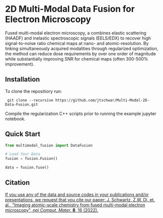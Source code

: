 # 2D Multi-Modal Data Fusion for Electron Microscopy

Fused multi-modal electron microscopy, a combines elastic scattering (HAADF) and inelastic spectroscopic signals (EELS/EDX) to recover high signal-to-noise ratio chemical maps at nano- and atomic-resolution. By linking simultaneously acquired modalities through regularized optimization, the method can reduce dose requirements by over one order of magnitude while substantially improving SNR for chemical maps (often 300-500% improvement). 

## Installation 

To clone the repositiory run: 

` git clone --recursive https://github.com/jtschwar/Multi-Modal-2D-Data-Fusion.git`

Compile the regularization C++ scripts prior to running the example jupyter notebook.

## Quick Start

```python
from multimodal_fusion import DataFusion

# Load Your Data
fusion = fusion.Fusion()

data = fusion.fuse()
```

## Citation

[If you use any of the data and source codes in your publications and/or presentations, we request that you cite our paper: J. Schwartz, Z.W. Di, et. al., "Imaging atomic-scale chemistry from fused multi-modal electron microscopy", _npj Comput. Mater._ **8**, 16 (2022).](https://www.nature.com/articles/s41524-021-00692-5)

